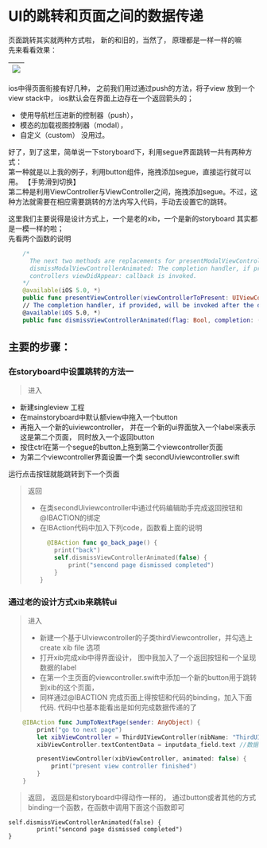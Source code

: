 # UI的跳转和页面之间的数据传递

页面跳转其实就两种方式啦， 新的和旧的，当然了， 原理都是一样一样的嘛  
先来看看效果：

| ![](/MacIOS_development/img/页面跳转和数据传递.gif) |
| :---: |


ios中得页面衔接有好几种， 之前我们用过通过push的方法，将子view 放到一个view stack中， ios默认会在界面上边存在一个返回箭头的；

* 使用导航栏压进新的控制器（push），
* 模态的加载视图控制器（modal），
* 自定义（custom） 没用过。

好了，到了这里，简单说一下storyboard下，利用segue界面跳转一共有两种方式：  
第一种就是以上我的例子，利用button组件，拖拽添加segue，直接运行就可以用。 【手势滑到切换】  
第二种是利用ViewController与ViewController之间，拖拽添加segue。不过，这种方法就需要在相应需要跳转的方法内写入代码，手动去设置它的跳转。

这里我们主要说得是设计方式上，一个是老的xib，一个是新的storyboard 其实都是一模一样的啦；  
先看两个函数的说明

```swift
    /*
      The next two methods are replacements for presentModalViewController:animated and
      dismissModalViewControllerAnimated: The completion handler, if provided, will be invoked after the presented
      controllers viewDidAppear: callback is invoked.
    */
    @available(iOS 5.0, *)
    public func presentViewController(viewControllerToPresent: UIViewController, animated flag: Bool, completion: (() -> Void)?)
    // The completion handler, if provided, will be invoked after the dismissed controller's viewDidDisappear: callback is invoked.
    @available(iOS 5.0, *)
    public func dismissViewControllerAnimated(flag: Bool, completion: (() -> Void)?)
```

## 主要的步骤：

### 在storyboard中设置跳转的方法一

> 进入

* 新建singleview 工程
* 在mainstoryboard中默认额view中拖入一个button
* 再拖入一个新的uiviewcontroller， 并在一个新的ui界面放入一个label来表示这是第二个页面， 同时放入一个返回button
* 按住ctrl在第一个segue的button上拖到第二个viewcontroller页面
* 为第二个viewcontroller界面设置一个类 secondUiviewcontroller.swift

运行点击按钮就能跳转到下一个页面

> 返回
>
> * 在类secondUiviewcontroller中通过代码编辑助手完成返回按钮和@IBACTION的绑定
> * 在IBAction代码中加入下列code，函数看上面的说明
>   ```swift
>     @IBAction func go_back_page() {
>       print("back")
>       self.dismissViewControllerAnimated(false) { 
>           print("sencond page dismissed completed")
>       }
>   }
>   ```

### 通过老的设计方式xib来跳转ui

> 进入
>
> * 新建一个基于UIviewcontroller的子类thirdViewcontroller，并勾选上create xib file 选项
> * 打开xib完成xib中得界面设计， 图中我加入了一个返回按钮和一个呈现数据的label
> * 在第一个主页面的viewcontroller.swift中添加一个新的button用于跳转到xib的这个页面， 
> * 同样通过@IBACTION 完成页面上得按钮和代码的binding，加入下面代码. 代码中也基本能看出是如何完成数据传递的了

```swift
    @IBAction func JumpToNextPage(sender: AnyObject) {
        print("go to next page")
        let xibViewController = ThirdUIViewController(nibName: "ThirdUIViewController", bundle: nil)
        xibViewController.textContentData = inputdata_field.text //数据传递

        presentViewController(xibViewController, animated: false) {
            print("present view controller finished")
        }
    }
```

> 返回， 返回是和storyboard中得动作一样的， 通过button或者其他的方式binding一个函数，在函数中调用下面这个函数即可

```
self.dismissViewControllerAnimated(false) { 
        print("sencond page dismissed completed")
}
```



